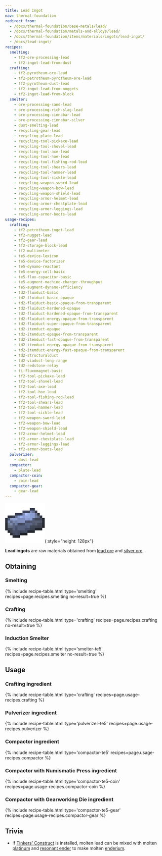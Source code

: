 ```yaml
---
title: Lead Ingot
nav: thermal-foundation
redirect_from:
  - /docs/thermal-foundation/base-metals/lead/
  - /docs/thermal-foundation/metals-and-alloys/lead/
  - /docs/thermal-foundation/items/materials/ingots/lead-ingot/
  - /docs/lead-ingot/
recipes:
  smelting:
    - tf2-ore-processing-lead
    - tf2-ingot-lead-from-dust
  crafting:
    - tf2-pyrotheum-ore-lead
    - tf2-petrotheum-pyrotheum-ore-lead
    - tf2-pyrotheum-dust-lead
    - tf2-ingot-lead-from-nuggets
    - tf2-ingot-lead-from-block
  smelter:
    - ore-processing-sand-lead
    - ore-processing-rich-slag-lead
    - ore-processing-cinnabar-lead
    - ore-processing-cinnabar-silver
    - dust-smelting-lead
    - recycling-gear-lead
    - recycling-plate-lead
    - recycling-tool-pickaxe-lead
    - recycling-tool-shovel-lead
    - recycling-tool-axe-lead
    - recycling-tool-hoe-lead
    - recycling-tool-fishing-rod-lead
    - recycling-tool-shears-lead
    - recycling-tool-hammer-lead
    - recycling-tool-sickle-lead
    - recycling-weapon-sword-lead
    - recycling-weapon-bow-lead
    - recycling-weapon-shield-lead
    - recycling-armor-helmet-lead
    - recycling-armor-chestplate-lead
    - recycling-armor-leggings-lead
    - recycling-armor-boots-lead
usage-recipes:
  crafting:
    - tf2-petrotheum-ingot-lead
    - tf2-nugget-lead
    - tf2-gear-lead
    - tf2-storage-block-lead
    - tf2-multimeter
    - te5-device-lexicon
    - te5-device-factorizer
    - te5-dynamo-reactant
    - te5-energy-cell-basic
    - te5-flux-capacitor-basic
    - te5-augment-machine-charger-throughput
    - te5-augment-dynamo-efficiency
    - td2-fluxduct-basic
    - td2-fluiduct-basic-opaque
    - td2-fluiduct-basic-opaque-from-transparent
    - td2-fluiduct-hardened-opaque
    - td2-fluiduct-hardened-opaque-from-transparent
    - td2-fluiduct-energy-opaque-from-transparent
    - td2-fluiduct-super-opaque-from-transparent
    - td2-itemduct-opaque
    - td2-itemduct-opaque-from-transparent
    - td2-itemduct-fast-opaque-from-transparent
    - td2-itemduct-energy-opaque-from-transparent
    - td2-itemduct-energy-fast-opaque-from-transparent
    - td2-structuralduct
    - td2-viaduct-long-range
    - td2-redstone-relay
    - ti-fluxomagnet-basic
    - tf2-tool-pickaxe-lead
    - tf2-tool-shovel-lead
    - tf2-tool-axe-lead
    - tf2-tool-hoe-lead
    - tf2-tool-fishing-rod-lead
    - tf2-tool-shears-lead
    - tf2-tool-hammer-lead
    - tf2-tool-sickle-lead
    - tf2-weapon-sword-lead
    - tf2-weapon-bow-lead
    - tf2-weapon-shield-lead
    - tf2-armor-helmet-lead
    - tf2-armor-chestplate-lead
    - tf2-armor-leggings-lead
    - tf2-armor-boots-lead
  pulverizer:
    - dust-lead
  compactor:
    - plate-lead
  compactor-coin:
    - coin-lead
  compactor-gear:
    - gear-lead
---
```


![Lead ingot](/assets/images/thermal-foundation/ingot-lead.png){:style="height: 128px"}


**Lead ingots** are raw materials obtained from [lead ore](/docs/thermal-foundation/lead-ore/) and
[silver ore](/docs/thermal-foundation/silver-ore/).


Obtaining
---------

### Smelting
{% include recipe-table.html type='smelting' recipes=page.recipes.smelting no-result=true %}

### Crafting
{% include recipe-table.html type='crafting' recipes=page.recipes.crafting no-result=true %}

### Induction Smelter
{% include recipe-table.html type='smelter-te5' recipes=page.recipes.smelter no-result=true %}


Usage
-----

### Crafting ingredient
{% include recipe-table.html type='crafting' recipes=page.usage-recipes.crafting %}

### Pulverizer ingredient
{% include recipe-table.html type='pulverizer-te5' recipes=page.usage-recipes.pulverizer %}

### Compactor ingredient
{% include recipe-table.html type='compactor-te5' recipes=page.usage-recipes.compactor %}

### Compactor with Numismatic Press ingredient
{% include recipe-table.html type='compactor-te5-coin' recipes=page.usage-recipes.compactor-coin %}

### Compactor with Gearworking Die ingredient
{% include recipe-table.html type='compactor-te5-gear' recipes=page.usage-recipes.compactor-gear %}


Trivia
------

* If [Tinkers'
  Construct](https://minecraft.curseforge.com/projects/tinkers-construct) is
  installed, molten lead can be mixed with molten
  [platinum](/docs/thermal-foundation/platinum-ingot/) and [resonant ender](/docs/thermal-foundation/resonant-ender/)
  to make molten [enderium](/docs/thermal-foundation/enderium-ingot/).
